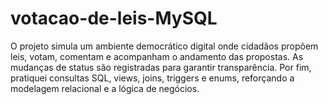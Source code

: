# votacao-de-leis-MySQL
O projeto simula um ambiente democrático digital onde cidadãos propõem leis, votam, comentam e acompanham o andamento das propostas. As mudanças de status são registradas para garantir transparência. Por fim, pratiquei consultas SQL, views, joins, triggers e enums, reforçando a modelagem relacional e a lógica de negócios.
